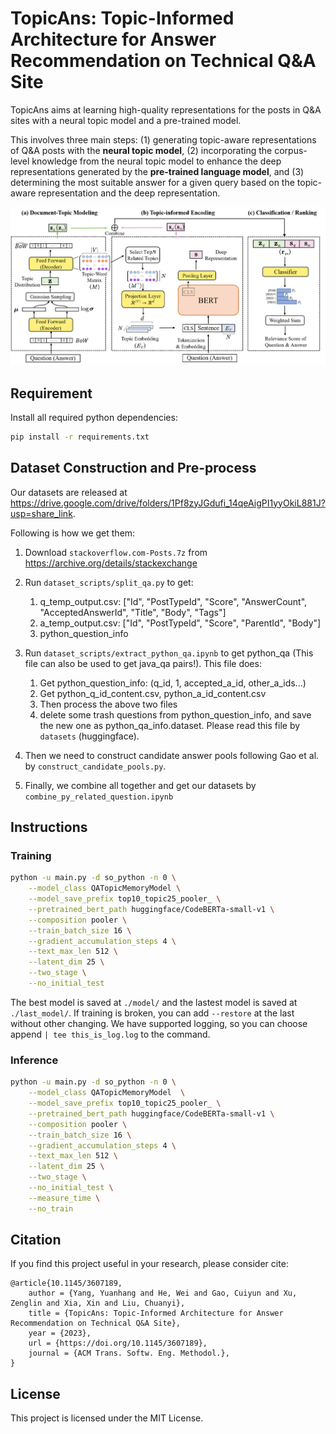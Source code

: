 # TopicAns: Topic-Informed Architecture for Answer Recommendation on Technical Q&A Site

TopicAns aims at learning high-quality representations for the posts in Q&A sites with a neural topic model and a pre-trained model.

This involves three main steps: (1) generating topic-aware representations of Q\&A posts with the **neural topic model**, (2) incorporating the corpus-level knowledge from the neural topic model to enhance the deep representations generated by the **pre-trained language model**, and (3) determining the most suitable answer for a given query based on the topic-aware representation and the deep representation.

![The Architecture of TopicAns](./assets/figure.png)

## Requirement

Install all required python dependencies:
``` bash
pip install -r requirements.txt
```

## Dataset Construction and Pre-process

Our datasets are released at https://drive.google.com/drive/folders/1Pf8zyJGdufi_14qeAigPI1yyOkiL881J?usp=share_link.

Following is how we get them:

1. Download `stackoverflow.com-Posts.7z` from https://archive.org/details/stackexchange

2. Run `dataset_scripts/split_qa.py` to get:
    1. q_temp_output.csv: ["Id", "PostTypeId", "Score", "AnswerCount", "AcceptedAnswerId", "Title", "Body", "Tags"]
    2. a_temp_output.csv: ["Id", "PostTypeId", "Score", "ParentId", "Body"]
    3. python_question_info

3. Run ```dataset_scripts/extract_python_qa.ipynb``` to get python_qa (This file can also be used to get java_qa pairs!). This file does:
    1. Get python_question_info: (q_id, 1, accepted_a_id, other_a_ids...)
    2. Get python_q_id_content.csv, python_a_id_content.csv
    3. Then process the above two files
    4. delete some trash questions from python_question_info, and save the new one as python_qa_info.dataset. Please read this file by `datasets` (huggingface).
   
4. Then we need to construct candidate answer pools following Gao et al. by `construct_candidate_pools.py`.

5. Finally, we combine all together and get our datasets by `combine_py_related_question.ipynb`


## Instructions

### Training

```bash
python -u main.py -d so_python -n 0 \
    --model_class QATopicMemoryModel \
    --model_save_prefix top10_topic25_pooler_ \
    --pretrained_bert_path huggingface/CodeBERTa-small-v1 \
    --composition pooler \
    --train_batch_size 16 \
    --gradient_accumulation_steps 4 \
    --text_max_len 512 \
    --latent_dim 25 \
    --two_stage \
    --no_initial_test
```

The best model is saved at `./model/` and the lastest model is saved at `./last_model/`. If training is broken, you can add `--restore` at the last without other changing. We have supported logging, so you can choose append `| tee this_is_log.log` to the command.


### Inference

```bash
python -u main.py -d so_python -n 0 \
    --model_class QATopicMemoryModel  \
    --model_save_prefix top10_topic25_pooler_ \
    --pretrained_bert_path huggingface/CodeBERTa-small-v1 \
    --composition pooler \
    --train_batch_size 16 \
    --gradient_accumulation_steps 4 \
    --text_max_len 512 \
    --latent_dim 25 \
    --two_stage \
    --no_initial_test \
    --measure_time \
    --no_train
```

## Citation

If you find this project useful in your research, please consider cite:

```
@article{10.1145/3607189,
    author = {Yang, Yuanhang and He, Wei and Gao, Cuiyun and Xu, Zenglin and Xia, Xin and Liu, Chuanyi},
    title = {TopicAns: Topic-Informed Architecture for Answer Recommendation on Technical Q&A Site},
    year = {2023},
    url = {https://doi.org/10.1145/3607189},
    journal = {ACM Trans. Softw. Eng. Methodol.},
}
```

## License

This project is licensed under the MIT License.